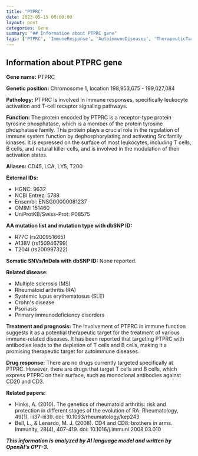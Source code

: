 ```yaml
---
title: "PTPRC"
date: 2023-05-15 00:00:00
layout: post
categories: Gene
summary: "## Information about PTPRC gene"
tags: ['PTPRC', 'ImmuneResponse', 'AutoimmuneDiseases', 'TherapeuticTarget', 'CD45', 'TCellActivation', 'BCellActivation', 'ProteinTyrosinePhosphatase']
---
```


## Information about PTPRC gene

**Gene name:** PTPRC

**Genetic position:** Chromosome 1, location 198,953,675 - 199,027,084

**Pathology:** PTPRC is involved in immune responses, specifically leukocyte activation and T-cell receptor signaling pathways.

**Function:** The protein encoded by PTPRC is a receptor-type protein tyrosine phosphatase, which is a member of the protein tyrosine phosphatase family. This protein plays a crucial role in the regulation of immune system function by dephosphorylating and activating Src family kinases. It is expressed on the surface of most leukocytes, including T cells, B cells, and natural killer cells, and is involved in the modulation of their activation states.

**Aliases:** CD45, LCA, LY5, T200

**External IDs:**
- HGNC: 9632
- NCBI Entrez: 5788
- Ensembl: ENSG00000081237
- OMIM: 151460
- UniProtKB/Swiss-Prot: P08575

**AA mutation list and mutation type with dbSNP ID:**
- R77C (rs200951665)
- A138V (rs150946799)
- T204I (rs200997322)

**Somatic SNVs/InDels with dbSNP ID:** None reported.

**Related disease:** 
- Multiple sclerosis (MS)
- Rheumatoid arthritis (RA)
- Systemic lupus erythematosus (SLE)
- Crohn's disease
- Psoriasis
- Primary immunodeficiency disorders

**Treatment and prognosis:** The involvement of PTPRC in immune function suggests it as a potential therapeutic target for the treatment of various immune-related diseases. It has been reported that targeting PTPRC with antibodies leads to the depletion of T cells and B cells, making it a promising therapeutic target for autoimmune diseases.

**Drug response:** There are no drugs currently targeted specifically at PTPRC. However, there are drugs that target T cells and B cells, which express PTPRC on their surface, such as monoclonal antibodies against CD20 and CD3.

**Related papers:**
- Hinks, A. (2010). The genetics of rheumatoid arthritis: risk and protection in different stages of the evolution of RA. Rheumatology, 49(1), iii37-iii39. doi: 10.1093/rheumatology/kep243
- Bell, L., & Lenardo, M. J. (2008). CD4 and CD8: brothers in arms. Immunity, 28(4), 407-419. doi: 10.1016/j.immuni.2008.03.010

**_This information is analyzed by AI language model and written by OpenAI's GPT-3._**